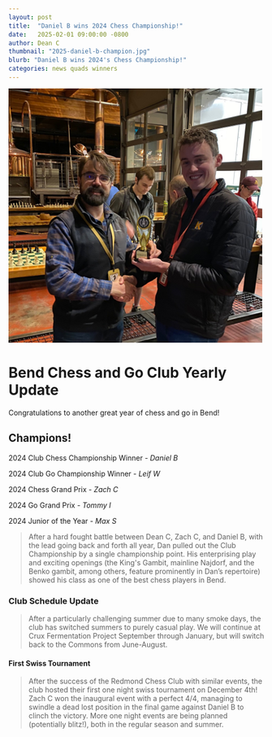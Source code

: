 ```yaml
---
layout: post
title:  "Daniel B wins 2024 Chess Championship!"
date:   2025-02-01 09:00:00 -0800
author: Dean C
thumbnail: "2025-daniel-b-champion.jpg"
blurb: "Daniel B wins 2024's Chess Championship!"
categories: news quads winners
---
```

<img class="page-banner" src="/assets/images/photos/2024-champion-daniel-b.jpg" alt="Daniel B finally gets his trophy!" width="500" height="500">

# **Bend Chess and Go Club Yearly Update**

Congratulations to another great year of chess and go in Bend! 

## **Champions!**
2024 Club Chess Championship Winner - *Daniel B*

2024 Club Go Championship Winner - *Leif W*

2024 Chess Grand Prix - *Zach C*

2024 Go Grand Prix - *Tommy I*

2024 Junior of the Year - *Max S*

>After a hard fought battle between Dean C, Zach C, and Daniel B, with the lead going back and forth all year, Dan pulled out the Club Championship by a single championship point. His enterprising play and exciting openings (the King's Gambit, mainline Najdorf, and the Benko gambit, among others, feature prominently in Dan’s repertoire) showed his class as one of the best chess players in Bend.
>
### **Club Schedule Update**
>After a particularly challenging summer due to many smoke days, the club has switched summers to purely casual play. We will continue at Crux Fermentation Project September through January, but will switch back to the Commons from June-August.

#### **First Swiss Tournament**
>After the success of the Redmond Chess Club with similar events, the club hosted their first one night swiss tournament on December 4th! Zach C won the inaugural event with a perfect 4/4, managing to swindle a dead lost position in the final game against Daniel B to clinch the victory. More one night events are being planned (potentially blitz!), both in the regular season and summer.
>




